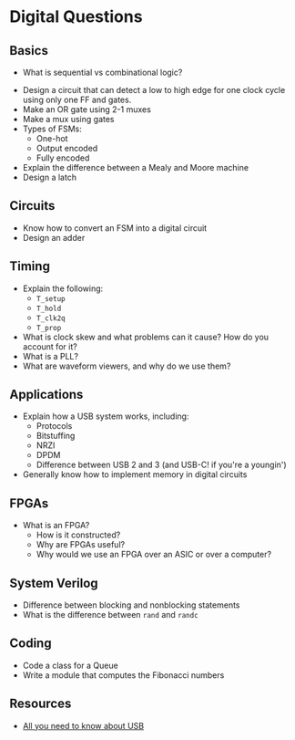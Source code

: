 # Digital Questions

## Basics

- What is sequential vs combinational logic?
* Design a circuit that can detect a low to high edge for one clock cycle using only one FF and gates.
* Make an OR gate using 2-1 muxes
* Make a mux using gates
* Types of FSMs:
  * One-hot
  * Output encoded
  * Fully encoded
* Explain the difference between a Mealy and Moore machine
* Design a latch

## Circuits

* Know how to convert an FSM into a digital circuit
* Design an adder

## Timing

* Explain the following:
  * `T_setup`
  * `T_hold`
  * `T_clk2q`
  * `T_prop`
* What is clock skew and what problems can it cause? How do you account for it?
* What is a PLL?
* What are waveform viewers, and why do we use them?

## Applications

* Explain how a USB system works, including:
  * Protocols
  * Bitstuffing
  * NRZI
  * DPDM
  * Difference between USB 2 and 3 (and USB-C! if you're a youngin')
* Generally know how to implement memory in digital circuits

## FPGAs

* What is an FPGA?
  * How is it constructed?
  * Why are FPGAs useful?
  * Why would we use an FPGA over an ASIC or over a computer?

## System Verilog

* Difference between blocking and nonblocking statements
* What is the difference between `rand` and `randc`

## Coding

* Code a class for a Queue
* Write a module that computes the Fibonacci numbers

## Resources

* [All you need to know about USB](https://www.beyondlogic.org/usbnutshell/usb1.shtml)